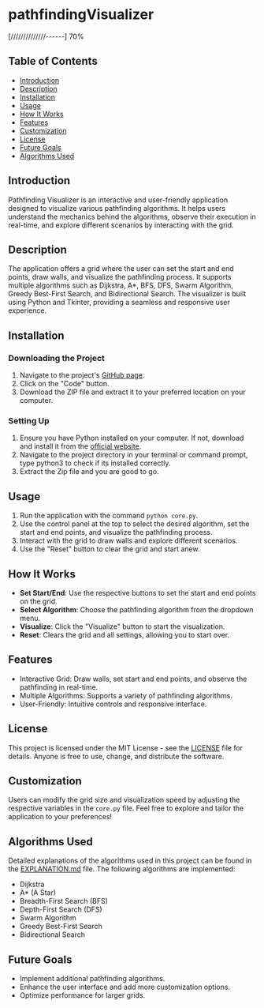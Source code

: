 # pathfindingVisualizer
[//////////////------] 70%

## Table of Contents
- [Introduction](#introduction)
- [Description](#description)
- [Installation](#installation)
- [Usage](#usage)
- [How It Works](#how-it-works)
- [Features](#features)
- [Customization](#customization)
- [License](#license)
- [Future Goals](#future-goals)
- [Algorithms Used](#algorithms-used)

## Introduction
Pathfinding Visualizer is an interactive and user-friendly application designed to visualize various pathfinding algorithms. It helps users understand the mechanics behind the algorithms, observe their execution in real-time, and explore different scenarios by interacting with the grid.

## Description
The application offers a grid where the user can set the start and end points, draw walls, and visualize the pathfinding process. It supports multiple algorithms such as Dijkstra, A*, BFS, DFS, Swarm Algorithm, Greedy Best-First Search, and Bidirectional Search. The visualizer is built using Python and Tkinter, providing a seamless and responsive user experience.

## Installation
### Downloading the Project
1. Navigate to the project's [GitHub page](https://github.com/Xeo-V/pathfindingVisualizer).
2. Click on the "Code" button.
3. Download the ZIP file and extract it to your preferred location on your computer.

### Setting Up
1. Ensure you have Python installed on your computer. If not, download and install it from the [official website](https://www.python.org/downloads/).
2. Navigate to the project directory in your terminal or command prompt, type python3 to check if its installed correctly.
3. Extract the Zip file and you are good to go.

## Usage
1. Run the application with the command `python core.py`.
2. Use the control panel at the top to select the desired algorithm, set the start and end points, and visualize the pathfinding process.
3. Interact with the grid to draw walls and explore different scenarios.
4. Use the "Reset" button to clear the grid and start anew.

## How It Works
- **Set Start/End**: Use the respective buttons to set the start and end points on the grid.
- **Select Algorithm**: Choose the pathfinding algorithm from the dropdown menu.
- **Visualize**: Click the "Visualize" button to start the visualization.
- **Reset**: Clears the grid and all settings, allowing you to start over.

## Features
- Interactive Grid: Draw walls, set start and end points, and observe the pathfinding in real-time.
- Multiple Algorithms: Supports a variety of pathfinding algorithms.
- User-Friendly: Intuitive controls and responsive interface.

## License
This project is licensed under the MIT License - see the [LICENSE](LICENSE) file for details. Anyone is free to use, change, and distribute the software.

## Customization
Users can modify the grid size and visualization speed by adjusting the respective variables in the `core.py` file. Feel free to explore and tailor the application to your preferences!

## Algorithms Used
Detailed explanations of the algorithms used in this project can be found in the [EXPLANATION.md](EXPLANATION.md) file. The following algorithms are implemented:
- Dijkstra
- A* (A Star)
- Breadth-First Search (BFS)
- Depth-First Search (DFS)
- Swarm Algorithm
- Greedy Best-First Search
- Bidirectional Search

## Future Goals
- Implement additional pathfinding algorithms.
- Enhance the user interface and add more customization options.
- Optimize performance for larger grids.
